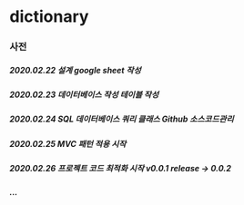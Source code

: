 # dictionary
###
### 사전
##### 2020.02.22	설계	google sheet 작성	
##### 2020.02.23	데이터베이스 작성	테이블 작성	
##### 2020.02.24	SQL 	데이터베이스 쿼리 클래스	Github 소스코드관리
##### 2020.02.25 MVC 패턴 적용 시작
##### 2020.02.26 프로젝트 코드 최적화 시작 v0.0.1 release -> 0.0.2
##### ...
#### 

